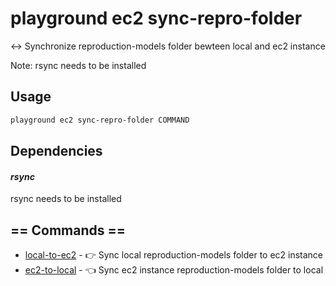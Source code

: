 # playground ec2 sync-repro-folder

↔️ Synchronize reproduction-models folder bewteen local and ec2 instance  
  
Note: rsync needs to be installed  


## Usage

```bash
playground ec2 sync-repro-folder COMMAND
```

## Dependencies

#### *rsync*

rsync needs to be installed

## == Commands ==

- [local-to-ec2](playground%20ec2%20sync-repro-folder%20local-to-ec2) - 👉 Sync local reproduction-models folder to ec2 instance
- [ec2-to-local](playground%20ec2%20sync-repro-folder%20ec2-to-local) - 👈 Sync ec2 instance reproduction-models folder to local



